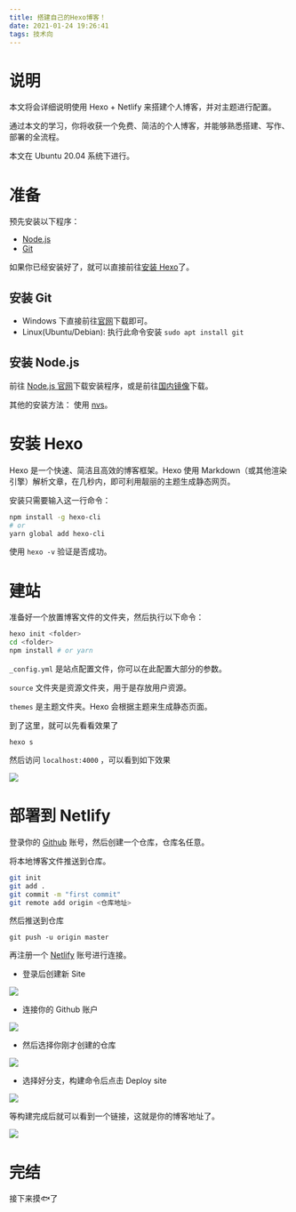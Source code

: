 ```yaml
---
title: 搭建自己的Hexo博客！
date: 2021-01-24 19:26:41
tags: 技术向
---
```


# 说明

本文将会详细说明使用 Hexo + Netlify 来搭建个人博客，并对主题进行配置。

通过本文的学习，你将收获一个免费、简洁的个人博客，并能够熟悉搭建、写作、部署的全流程。

本文在 Ubuntu 20.04 系统下进行。

# 准备

预先安装以下程序：

- [Node.js](http://nodejs.org/)
- [Git](http://git-scm.com/)

如果你已经安装好了，就可以直接前往[安装 Hexo](#安装%20Hexo)了。

## 安装 Git

- Windows 下直接前往[官网](https://git-scm.com/download/win)下载即可。
- Linux(Ubuntu/Debian): 执行此命令安装 `sudo apt install git`

## 安装 Node.js

前往 [Node.js 官网](https://nodejs.org/en/download/)下载安装程序，或是前往[国内镜像](https://repo.huaweicloud.com/nodejs/latest/)下载。

其他的安装方法： 使用 [nvs](https://github.com/jasongin/nvs/)。

# 安装 Hexo

Hexo 是一个快速、简洁且高效的博客框架。Hexo 使用 Markdown（或其他渲染引擎）解析文章，在几秒内，即可利用靓丽的主题生成静态网页。

安装只需要输入这一行命令：
``` bash
npm install -g hexo-cli
# or
yarn global add hexo-cli
```
使用 `hexo -v` 验证是否成功。

# 建站

准备好一个放置博客文件的文件夹，然后执行以下命令：
``` bash
hexo init <folder>
cd <folder>
npm install # or yarn 
```

`_config.yml` 是站点配置文件，你可以在此配置大部分的参数。

`source` 文件夹是资源文件夹，用于是存放用户资源。

`themes` 是主题文件夹。Hexo 会根据主题来生成静态页面。

到了这里，就可以先看看效果了

```
hexo s
```
然后访问 `localhost:4000` ，可以看到如下效果

![](https://i.loli.net/2021/01/24/RxaklFPZKjO6Jdt.png)

# 部署到 Netlify

登录你的 [Github](https://github.com) 账号，然后创建一个仓库，仓库名任意。

将本地博客文件推送到仓库。

``` bash
git init 
git add .
git commit -m "first commit"
git remote add origin <仓库地址>
```
然后推送到仓库

```
git push -u origin master
```

再注册一个 [Netlify](https://www.netlify.com/) 账号进行连接。

- 登录后创建新 Site

![](https://i.loli.net/2021/01/24/3eOVG4UzvYQuhb2.png)

- 连接你的 Github 账户

![](https://i.loli.net/2021/01/24/DQjhWrYfCBIH2cz.png)

- 然后选择你刚才创建的仓库

![](https://i.loli.net/2021/01/24/oj5O1Xtwba2EvNu.png)

- 选择好分支，构建命令后点击 Deploy site

![](https://i.loli.net/2021/01/24/mVkdcbrZj7hXKGB.png)

等构建完成后就可以看到一个链接，这就是你的博客地址了。

![](https://i.loli.net/2021/01/24/gFcPkMqVudmWo2p.png)

# 完结

接下来摸🐟了

